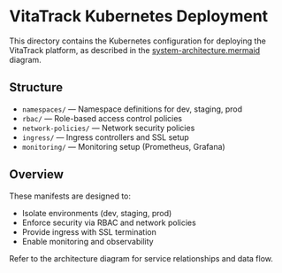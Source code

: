 # VitaTrack Kubernetes Deployment

This directory contains the Kubernetes configuration for deploying the VitaTrack platform, as described in the [system-architecture.mermaid](../../Architecture/system-architecture.mermaid) diagram.

## Structure
- `namespaces/` — Namespace definitions for dev, staging, prod
- `rbac/` — Role-based access control policies
- `network-policies/` — Network security policies
- `ingress/` — Ingress controllers and SSL setup
- `monitoring/` — Monitoring setup (Prometheus, Grafana)

## Overview
These manifests are designed to:
- Isolate environments (dev, staging, prod)
- Enforce security via RBAC and network policies
- Provide ingress with SSL termination
- Enable monitoring and observability

Refer to the architecture diagram for service relationships and data flow. 